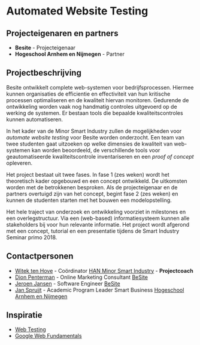 # Automated Website Testing

## Projecteigenaren en partners
+ **Besite** - Projecteigenaar
+ **Hogeschool Arnhem en Nijmegen** - Partner

## Projectbeschrijving
Besite ontwikkelt complete web-systemen voor bedrijfsprocessen. Hiermee kunnen organisaties de efficientie en effectiviteit van hun kritische processen optimaliseren en de kwaliteit hiervan monitoren. Gedurende de ontwikkeling worden vaak nog handmatig controles uitgevoerd op de werking de systemen. Er bestaan tools die bepaalde kwaliteitscontroles kunnen automatiseren.

In het kader van de Minor Smart Industry zullen de mogelijkheden voor *automate website testing* voor Besite worden onderzocht. Een team van twee studenten gaat uitzoeken op welke dimensies de kwaliteit van web-systemen kan worden beoordeeld, de verschillende tools voor geautomatiseerde kwaliteitscontrole inventariseren en een *proof of concept* opleveren. 

Het project bestaat uit twee fases. In fase 1 (zes weken) wordt het theoretisch kader opgebouwd en een concept ontwikkeld. De uitkomsten worden met de betrokkenen besproken. Als de projecteigenaar en de partners overtuigd zijn van het concept, begint fase 2 (zes weken) en kunnen de studenten starten met het bouwen een modelopstelling.

Het hele traject van onderzoek en ontwikkeling voorziet in milestones en een overlegstructuur. Via een (web-based) informatiesysteem kunnen alle stakeholders bij voor hun relevante informatie. Het project wordt afgerond met een concept, tutorial en een presentatie tijdens de Smart Industry Seminar primo 2018.


## Contactpersonen
+ [Witek ten Hove](https://www.linkedin.com/in/witektenhove/) - Coördinator [HAN Minor Smart Industry](https://witusj.github.io/MinorSI/) - **Projectcoach** 
+ [Dion Penterman](linkedin.com/in/dionpenterman) - Online Marketing Consultant [BeSite](https://www.besite.nl/)
+ [Jeroen Jansen](linkedin.com/in/jeroen-jansen-9453722) - Software Engineer [BeSite](https://www.besite.nl/)
+ [Jan Spruijt](linkedin.com/in/janspruijt) - Academic Program Leader Smart Business [Hogeschool Arnhem en Nijmegen](https://www.han.nl/)


## Inspiratie
+ [Web Testing](https://en.wikipedia.org/wiki/Web_testing)
+ [Google Web Fundamentals](https://developers.google.com/web/fundamentals/)
